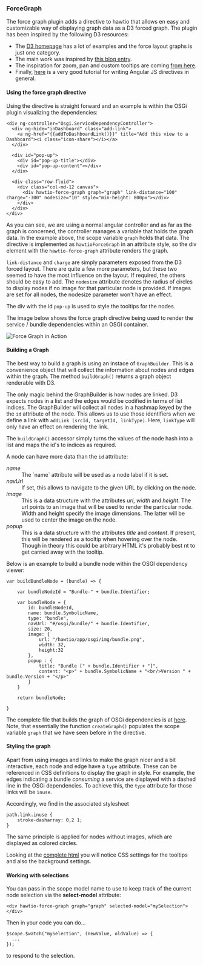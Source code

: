 ### ForceGraph

The force graph plugin adds a directive to hawtio that allows en easy and customizable way of displaying graph data as a D3 forced graph. The plugin has been inspired by the following D3 resources:

   * The [D3 homepage](http://d3js.org/) has a lot of examples and the force layout graphs is just one category.
   * The main work was inspired by [this blog entry](http://bl.ocks.org/mbostock/4062045).
   * The inspiration for zoom, pan and custom tooltips are coming [from here](http://bl.ocks.org/bentwonk/2514276).
   * Finally, [here](http://www.befundoo.com/university/tutorials/angularjs-directives-tutorial/) is a very good tutorial for writing Angular JS directives in general. 

#### Using the force graph directive 

Using the directive is straight forward and an example is within the OSGi plugin visualizing the dependencies:

    <div ng-controller="Osgi.ServiceDependencyController">
      <div ng-hide="inDashboard" class="add-link">
        <a ng-href="{{addToDashboardLink()}}" title="Add this view to a Dashboard"><i class="icon-share"></i></a>
      </div>

      <div id="pop-up">
        <div id="pop-up-title"></div>
        <div id="pop-up-content"></div>
      </div>

      <div class="row-fluid">
        <div class="col-md-12 canvas">
          <div hawtio-force-graph graph="graph" link-distance="100" charge="-300" nodesize="10" style="min-height: 800px"></div>
        </div>
      </div>
    </div>

As you can see, we are using a normal angular controller and as far as the graph is concerned, the controller manages a variable that holds
the graph data. In the example above, the scope variable `graph` holds that data. The directive is implemented as `hawtioForceGraph` in an
attribute style, so the div element with the `hawtio-force-graph` attribute renders the graph.

`link-distance` and `charge` are simply parameters exposed from the D3 forced layout. There are quite a few more parameters, but these two
seemed to have the most influence on the layout. If required, the others should be easy to add. The `nodesize` attribute denotes the radius
of circles to display nodes if no image for that particular node is provided. If images are set for all nodes, the nodesize parameter won't
have an effect.

The div with the id `pop-up` is used to style the tooltips for the nodes.

The image below shows the force graph directive being used to render the service / bundle dependencies within an OSGI container.

![Force Graph in Action](app/forcegraph/doc/img/dependencies.png)

#### Building a Graph

The best way to build a graph is using an instace of `GraphBuilder`. This is a convenience object that will collect the information about
nodes and edges within the graph. The method `buildGraph()` returns a graph object renderable with D3.

The only magic behind the GraphBuilder is how nodes are linked. D3 expects nodes in a list and the edges would be codified in terms of list
indices. The GraphBuilder will collect all nodes in a hashmap keyed by the the `id` attribute of the node. This allows us to use those
identifiers when we define a link with `addLink (srcId, targetId, linkType)`. Here, `linkType` will only have an effect on rendering the
link.

The `buildGraph()` accessor simply turns the values of the node hash into a list and maps the id's to indices as required.

A node can have more data than the `id` attribute:

<dl>
  <dt><em>name</em></dt>
  <dd>The `name` attribute will be used as a node label if it is set.

  <dt><em>navUrl</em></dt>
  <dd>If set, this allows to navigate to the given URL by clicking on the node.</dd>

  <dt><em>image</em></dt>
  <dd>This is a data structure with the attributes <em>url</em>, <em>width</em> and <em>height</em>. The url points to an image
  that will be used to render the particular node. Width and height specify the image dimensions. The latter will be used to center the
  image on the node.</dd>

  <dt><em>popup</em></dt>
  <dd>This is a data structure with the attributes <em>title</em> and <em>content</em>. If present, this will be rendered
  as a tooltip when hovering over the node. Though in theory this could be arbitrary HTML it's probably best nt to get carried
  away with the tooltip.</dd>
</dl>

Below is an example to build a bundle node within the OSGI dependency viewer:

    var buildBundleNode = (bundle) => {

        var bundleNodeId = "Bundle-" + bundle.Identifier;

        var bundleNode = {
            id: bundleNodeId,
            name: bundle.SymbolicName,
            type: "bundle",
            navUrl: "#/osgi/bundle/" + bundle.Identifier,
            size: 20,
            image: {
                url: "/hawtio/app/osgi/img/bundle.png",
                width: 32,
                height:32
            },
            popup : {
                title: "Bundle [" + bundle.Identifier + "]",
                content: "<p>" + bundle.SymbolicName + "<br/>Version " + bundle.Version + "</p>"
            }
        }

        return bundleNode;

    }

The complete file that builds the graph of OSGi dependencies is at [here](https://github.com/atooni/hawtio/blob/master/hawtio-web/src/main/webapp/app/osgi/js/svc-dependencies.ts).
Note, that essentially the function `createGraph()` populates the scope variable `graph` that we have seen before in the directive.

#### Styling the graph

Apart from using images and links to make the graph nicer and a bit interactive, each node and edge have a `type` attribute. These can be referenced in CSS definitions
to display the graph in style. For example, the edges indicating a bundle *consuming* a service are displayed with a dashed line in the OSGi dependencies. To achieve this,
the `type` attribute for those links will be `ìnuse`.

Accordingly, we find in the associated stylesheet

    path.link.inuse {
        stroke-dasharray: 0,2 1;
    }

The same principle is applied for nodes without images, which are displayed as colored circles.

Looking at the [complete html](https://github.com/atooni/hawtio/blob/master/hawtio-web/src/main/webapp/app/osgi/html/svc-dependencies.html) you will notice CSS settings
for the tooltips and also the background settings.

#### Working with selections

You can pass in the scope model name to use to keep track of the current node selection via the **select-model** attribute:

    <div hawtio-force-graph graph="graph" selected-model="mySelection"></div>

Then in your code you can do...

    $scope.$watch("mySelection", (newValue, oldValue) => {
      ...
    });

to respond to the selection.

